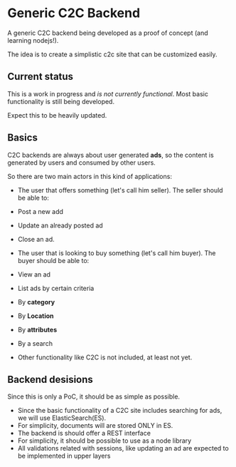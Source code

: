 # Generic C2C Backend

A generic C2C backend being developed as a proof of concept (and learning
nodejs!).

The idea is to create a simplistic c2c site that can be customized easily.

## Current status

This is a work in progress and *is not currently functional*.  Most basic
functionality is still being developed.

Expect this to be heavily updated.

## Basics

C2C backends are always about user generated **ads**, so the content is
generated by users and consumed by other users.  

So there are two main actors in this kind of applications:

- The user that offers something (let's call him seller).  The seller should
be able to:
 - Post a new add
 - Update an already posted ad
 - Close an ad.

- The user that is looking to buy something (let's call him buyer).  The buyer
should be able to:
 - View an ad
 - List ads by certain criteria
  - By **category**
  - By **Location**
  - By **attributes**
  - By a search

- Other functionality like C2C is not included, at least not yet.


## Backend desisions

Since this is only a PoC, it should be as simple as possible.

- Since the basic functionality of a C2C site includes searching for ads,
we will use ElasticSearch(ES).
- For simplicity, documents will are stored ONLY in ES.
- The backend is should offer a REST interface
- For simplicity, it should be possible to use as a node library
- All validations related with sessions, like updating an ad are expected
to be implemented in upper layers
